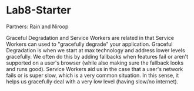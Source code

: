 # Lab8-Starter
Partners: Rain and Niroop

Graceful Degradation and Service Workers are related in that Service Workers can used to "gracefully degrade" your application. Graceful Degradation is when we start at max technology and address lower levels gracefully. We often do this by adding fallbacks when features fail or aren't supported on a user's browser (while also making sure the fallback looks and runs good). Service Workers aid us in the case that a user's network fails or is super slow, which is a very common situation. In this sense, it helps us gracefully deal with a very low level (having slow/no internet).